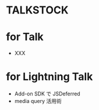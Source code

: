 TALKSTOCK
=========

for Talk
========

 * XXX

for Lightning Talk
==================

 * Add-on SDK で JSDeferred
 * media query 活用術


